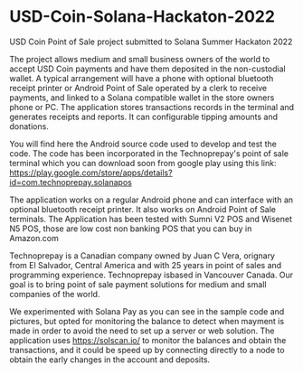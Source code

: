 # USD-Coin-Solana-Hackaton-2022
USD Coin Point of Sale project submitted to Solana Summer Hackaton 2022

The project allows medium and small business owners of the world to
accept USD Coin payments and have them deposited in the non-custodial wallet.
A typical arrangement will have a phone with optional bluetooth receipt 
printer or Android Point of Sale operated by a clerk to receive payments,
and linked to a Solana compatible wallet in the store owners phone or PC.
The application stores transactions records in the terminal and generates
receipts and reports. It can configurable tipping amounts and donations.

You will find here the Android source code used to develop and test the code.
The code has been incorporated in the Technoprepay's point of sale terminal
which you can download soon from google play using this link:
https://play.google.com/store/apps/details?id=com.technoprepay.solanapos

The application works on a regular Android phone and can interface with an optional
bluetooth receipt printer. It also works on Android Point of Sale terminals.
The Application has been tested with Sumni V2 POS and Wisenet N5 POS, those are
low cost non banking POS that you can buy in Amazon.com

Technoprepay is a Canadian company owned by Juan C Vera, orignary from El Salvador,
Central America and with 25 years in point of sales and programming experience.
Technoprepay isbased in Vancouver Canada. 
Our goal is to bring point of sale payment solutions for medium and small companies
of the world.

We experimented with Solana Pay as you can see in the sample code and pictures,
but opted for monitoring the balance to detect when mayment is made in order
to avoid the need to set up a server or web solution. The application uses
https://solscan.io/ to monitor the balances and obtain the transactions, and
it could be speed up by connecting directly to a node to obtain the early
changes in the account and deposits.

